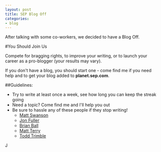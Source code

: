 ```yaml
---
layout: post
title: SEP Blog Off
categories:
- blog
---
```


After talking with some co-workers, we decided to have a Blog Off. 

#You Should Join Us

Compete for bragging rights, to improve your writing, or to launch your career as a pro-blogger 
(your results may vary). 

If you don't have a blog, you should start one - come find me if you need help and to 
get your blog added to **planet.sep.com**.

##Guidelines:
* Try to write at least once a week, see how long you can keep the streak going
* Need a topic? Come find me and I'll help you out
* Be sure to hassle any of these people if they stop writing!
	* [Matt Swanson](http://swanson.github.com/)
	* [Jon Fuller](http://jonfuller.codingtomusic.com/)
	* [Brian Ball](http://myotherpants.com/)
	* [Matt Terry](http://www.sep.com/mcterry)
	* [Todd Trimble](http://twitter.com/snibble)


J